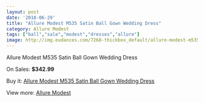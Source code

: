 ```yaml
---
layout: post
date: '2018-06-29'
title: "Allure Modest M535 Satin Ball Gown Wedding Dress"
category: Allure Modest
tags: ["ball","sale","modest","dresses","allure"]
image: http://img.eudances.com/7268-thickbox_default/allure-modest-m535-satin-ball-gown-wedding-dress.jpg
---
```

Allure Modest M535 Satin Ball Gown Wedding Dress

On Sales: **$342.99**
<a href="https://www.eudances.com/en/allure-modest/2618-allure-modest-m535-satin-ball-gown-wedding-dress.html"><amp-img layout="responsive" width="600" height="600" src="//img.eudances.com/7268-thickbox_default/allure-modest-m535-satin-ball-gown-wedding-dress.jpg" alt="Allure Modest M535 Satin Ball Gown Wedding Dress 0" /></a>
<a href="https://www.eudances.com/en/allure-modest/2618-allure-modest-m535-satin-ball-gown-wedding-dress.html"><amp-img layout="responsive" width="600" height="600" src="//img.eudances.com/7270-thickbox_default/allure-modest-m535-satin-ball-gown-wedding-dress.jpg" alt="Allure Modest M535 Satin Ball Gown Wedding Dress 1" /></a>
<a href="https://www.eudances.com/en/allure-modest/2618-allure-modest-m535-satin-ball-gown-wedding-dress.html"><amp-img layout="responsive" width="600" height="600" src="//img.eudances.com/7269-thickbox_default/allure-modest-m535-satin-ball-gown-wedding-dress.jpg" alt="Allure Modest M535 Satin Ball Gown Wedding Dress 2" /></a>

Buy it: [Allure Modest M535 Satin Ball Gown Wedding Dress](https://www.eudances.com/en/allure-modest/2618-allure-modest-m535-satin-ball-gown-wedding-dress.html "Allure Modest M535 Satin Ball Gown Wedding Dress")

View more: [Allure Modest](https://www.eudances.com/en/38-allure-modest "Allure Modest")